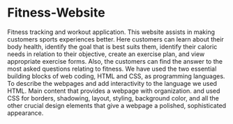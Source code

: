 # Fitness-Website
Fitness tracking and workout application.
This website assists in making customers sports experiences better. Here customers can learn about their body health, identify the goal that is best suits them, identify their caloric needs in relation to their objective, create an exercise plan, and view appropriate exercise forms. Also, the customers can find the answer to the most asked questions relating to fitness.
We have used the two essential building blocks of web coding, HTML and CSS, as programming languages. To describe the webpages and add interactivity to the language we used HTML. Main content that provides a webpage with organization. and used CSS for borders, shadowing, layout, styling, background color, and all the other crucial design elements that give a webpage a polished, sophisticated appearance.

